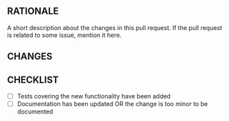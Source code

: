 ## RATIONALE

A short description about the changes in this pull request.
If the pull request is related to some issue, mention it here.

## CHANGES

<!-- Recommended Additional Sections:
## SCREENSHOTS
## TODO
## NOTES
## TESTING
## RELATED
## REVIEWERS -->


## CHECKLIST

- [ ] Tests covering the new functionality have been added
- [ ] Documentation has been updated OR the change is too minor to be documented
